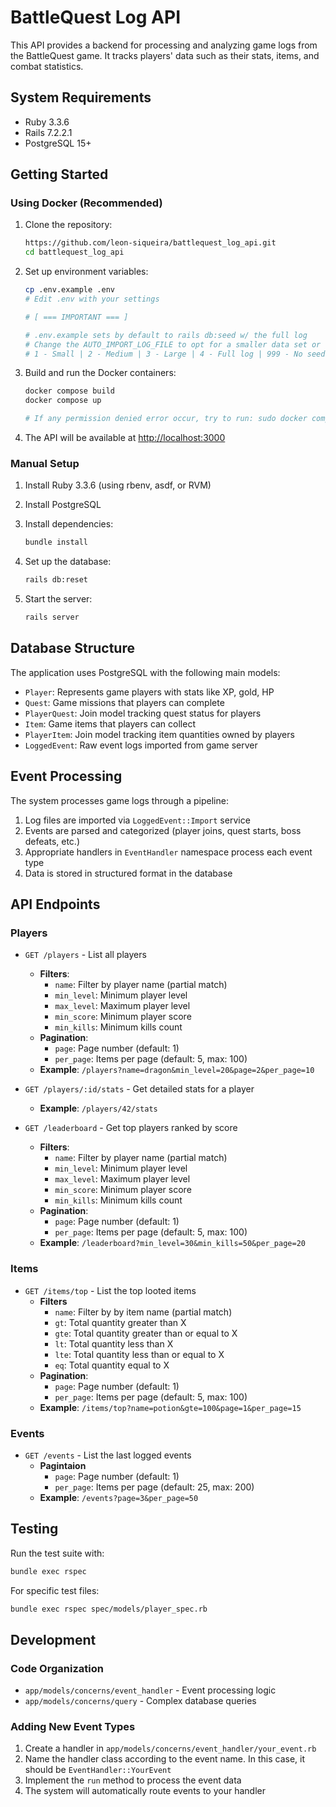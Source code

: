 # BattleQuest Log API

This API provides a backend for processing and analyzing game logs from the BattleQuest game. It tracks players' data such as their stats, items, and combat statistics.

## System Requirements

- Ruby 3.3.6
- Rails 7.2.2.1
- PostgreSQL 15+

## Getting Started

### Using Docker (Recommended)

1. Clone the repository:

   ```bash
   https://github.com/leon-siqueira/battlequest_log_api.git
   cd battlequest_log_api
   ```

2. Set up environment variables:

   ```bash
   cp .env.example .env
   # Edit .env with your settings

   # [ === IMPORTANT === ]

   # .env.example sets by default to rails db:seed w/ the full log
   # Change the AUTO_IMPORT_LOG_FILE to opt for a smaller data set or no seeding at all
   # 1 - Small | 2 - Medium | 3 - Large | 4 - Full log | 999 - No seeding
   ```

3. Build and run the Docker containers:

   ```bash
   docker compose build
   docker compose up

   # If any permission denied error occur, try to run: sudo docker compose up --build
   ```

4. The API will be available at [http://localhost:3000](http://localhost:3000)

### Manual Setup

1. Install Ruby 3.3.6 (using rbenv, asdf, or RVM)
2. Install PostgreSQL
3. Install dependencies:

   ```bash
   bundle install
   ```

4. Set up the database:

   ```bash
   rails db:reset
   ```

5. Start the server:

   ```bash
   rails server
   ```

## Database Structure

The application uses PostgreSQL with the following main models:

- `Player`: Represents game players with stats like XP, gold, HP
- `Quest`: Game missions that players can complete
- `PlayerQuest`: Join model tracking quest status for players
- `Item`: Game items that players can collect
- `PlayerItem`: Join model tracking item quantities owned by players
- `LoggedEvent`: Raw event logs imported from game server

## Event Processing

The system processes game logs through a pipeline:

1. Log files are imported via `LoggedEvent::Import` service
2. Events are parsed and categorized (player joins, quest starts, boss defeats, etc.)
3. Appropriate handlers in `EventHandler` namespace process each event type
4. Data is stored in structured format in the database

## API Endpoints

### Players

- `GET /players` - List all players
  - **Filters**:
    - `name`: Filter by player name (partial match)
    - `min_level`: Minimum player level
    - `max_level`: Maximum player level
    - `min_score`: Minimum player score
    - `min_kills`: Minimum kills count
  - **Pagination**:
    - `page`: Page number (default: 1)
    - `per_page`: Items per page (default: 5, max: 100)
  - **Example**: `/players?name=dragon&min_level=20&page=2&per_page=10`

- `GET /players/:id/stats` - Get detailed stats for a player
  - **Example**: `/players/42/stats`

- `GET /leaderboard` - Get top players ranked by score
  - **Filters**:
    - `name`: Filter by player name (partial match)
    - `min_level`: Minimum player level
    - `max_level`: Maximum player level
    - `min_score`: Minimum player score
    - `min_kills`: Minimum kills count
  - **Pagination**:
    - `page`: Page number (default: 1)
    - `per_page`: Items per page (default: 5, max: 100)
  - **Example**: `/leaderboard?min_level=30&min_kills=50&per_page=20`

### Items

- `GET /items/top` - List the top looted items
  - **Filters**
    - `name`: Filter by by item name (partial match)
    - `gt`: Total quantity greater than X
    - `gte`: Total quantity greater than or equal to X
    - `lt`: Total quantity less than X
    - `lte`: Total quantity less than or equal to X
    - `eq`: Total quantity equal to X
  - **Pagination**:
    - `page`: Page number (default: 1)
    - `per_page`: Items per page (default: 5, max: 100)
  - **Example**: `/items/top?name=potion&gte=100&page=1&per_page=15`

### Events

- `GET /events` - List the last logged events
  - **Pagintaion**
    - `page`: Page number (default: 1)
    - `per_page`: Items per page (default: 25, max: 200)
  - **Example**: `/events?page=3&per_page=50`

## Testing

Run the test suite with:

```bash
bundle exec rspec
```

For specific test files:

```bash
bundle exec rspec spec/models/player_spec.rb
```

## Development

### Code Organization

- `app/models/concerns/event_handler` - Event processing logic
- `app/models/concerns/query` - Complex database queries

### Adding New Event Types

1. Create a handler in `app/models/concerns/event_handler/your_event.rb`
2. Name the handler class according to the event name. In this case, it should be `EventHandler::YourEvent`
3. Implement the `run` method to process the event data
4. The system will automatically route events to your handler
